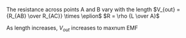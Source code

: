 
The resistance across points A and B vary with the length
$V_{out} = {R_{AB} \over R_{AC}} \times \eplion$
$R = \rho {L \over A}$

As length increases, $V_{out}$ increases to maxnum EMF
